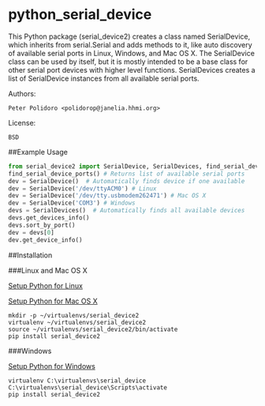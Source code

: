 python_serial_device
====================

This Python package (serial_device2) creates a class named
SerialDevice, which inherits from serial.Serial and adds methods to
it, like auto discovery of available serial ports in Linux, Windows,
and Mac OS X. The SerialDevice class can be used by itself, but it is
mostly intended to be a base class for other serial port devices with
higher level functions. SerialDevices creates a list of SerialDevice
instances from all available serial ports.

Authors:

    Peter Polidoro <polidorop@janelia.hhmi.org>

License:

    BSD

##Example Usage


```python
from serial_device2 import SerialDevice, SerialDevices, find_serial_device_ports
find_serial_device_ports() # Returns list of available serial ports
dev = SerialDevice()  # Automatically finds device if one available
dev = SerialDevice('/dev/ttyACM0') # Linux
dev = SerialDevice('/dev/tty.usbmodem262471') # Mac OS X
dev = SerialDevice('COM3') # Windows
devs = SerialDevices()  # Automatically finds all available devices
devs.get_devices_info()
devs.sort_by_port()
dev = devs[0]
dev.get_device_info()
```

##Installation

###Linux and Mac OS X

[Setup Python for Linux](./PYTHON_SETUP_LINUX.md)

[Setup Python for Mac OS X](./PYTHON_SETUP_MAC_OS_X.md)

```shell
mkdir -p ~/virtualenvs/serial_device2
virtualenv ~/virtualenvs/serial_device2
source ~/virtualenvs/serial_device2/bin/activate
pip install serial_device2
```

###Windows

[Setup Python for Windows](./PYTHON_SETUP_WINDOWS.md)

```shell
virtualenv C:\virtualenvs\serial_device
C:\virtualenvs\serial_device\Scripts\activate
pip install serial_device2
```
